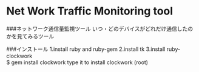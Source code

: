 # Net Work Traffic Monitoring tool
###ネットワーク通信量監視ツール
いつ・どのデバイスがどれだけ通信したのかを見てみるツール

###インストール
1.install ruby and ruby-gem
2.install tk
3.install ruby-clockwork          
  $ gem install clockwork
  type it to install clockwork (root)

  
  